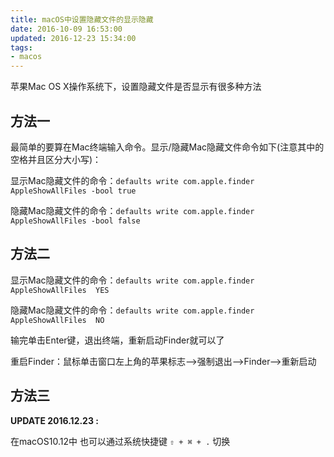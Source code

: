 ```yaml
---
title: macOS中设置隐藏文件的显示隐藏
date: 2016-10-09 16:53:00
updated: 2016-12-23 15:34:00
tags:
- macos
---
```


苹果Mac OS X操作系统下，设置隐藏文件是否显示有很多种方法
<!-- more -->
## 方法一
最简单的要算在Mac终端输入命令。显示/隐藏Mac隐藏文件命令如下(注意其中的空格并且区分大小写)：

显示Mac隐藏文件的命令：`defaults write com.apple.finder AppleShowAllFiles -bool true`

隐藏Mac隐藏文件的命令：`defaults write com.apple.finder AppleShowAllFiles -bool false`

## 方法二
显示Mac隐藏文件的命令：`defaults write com.apple.finder AppleShowAllFiles  YES`

隐藏Mac隐藏文件的命令：`defaults write com.apple.finder AppleShowAllFiles  NO`

输完单击Enter键，退出终端，重新启动Finder就可以了

重启Finder：鼠标单击窗口左上角的苹果标志-->强制退出-->Finder-->重新启动
 
## 方法三
<b> UPDATE 2016.12.23 : </b>

在macOS10.12中
也可以通过系统快捷键 `⇧ + ⌘ + .` 切换

